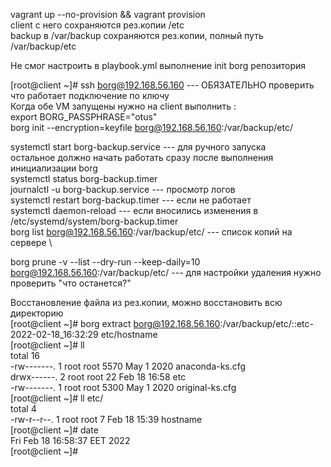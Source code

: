 vagrant up --no-provision && vagrant provision  \
client с него сохраняются рез.копии /etc \
backup в /var/backup сохраняются рез.копии, полный путь /var/backup/etc 

Не смог настроить в playbook.yml выполнение init borg репозитория 

[root@client ~]# ssh borg@192.168.56.160 --- ОБЯЗАТЕЛЬНО проверить что работает подключение по ключу \
Когда обе VM запущены нужно на client выполнить : \
export BORG_PASSPHRASE="otus" \
borg init --encryption=keyfile borg@192.168.56.160:/var/backup/etc/  

systemctl start borg-backup.service --- для ручного запуска \
остальное должно начать работать сразу после выполнения инициализации borg \
systemctl status borg-backup.timer \
journalctl -u borg-backup.service --- просмотр логов \
systemctl restart borg-backup.timer --- если не работает \
systemctl daemon-reload --- если вносились изменения в /etc/systemd/system/borg-backup.timer \
borg list borg@192.168.56.160:/var/backup/etc/ --- список копий на сервере \

borg prune -v --list --dry-run --keep-daily=10 borg@192.168.56.160:/var/backup/etc/ --- для настройки удаления нужно проверить "что останется?" 

Восстановление файла из рез.копии, можно восстановить всю директорию \
[root@client ~]# borg extract borg@192.168.56.160:/var/backup/etc/::etc-2022-02-18_16:32:29 etc/hostname \
[root@client ~]# ll \
total 16 \
-rw-------. 1 root root 5570 May  1  2020 anaconda-ks.cfg \
drwx------. 2 root root   22 Feb 18 16:58 etc \
-rw-------. 1 root root 5300 May  1  2020 original-ks.cfg \
[root@client ~]# ll etc/ \
total 4 \
-rw-r--r--. 1 root root 7 Feb 18 15:39 hostname \
[root@client ~]# date \
Fri Feb 18 16:58:37 EET 2022 \
[root@client ~]# 

 
